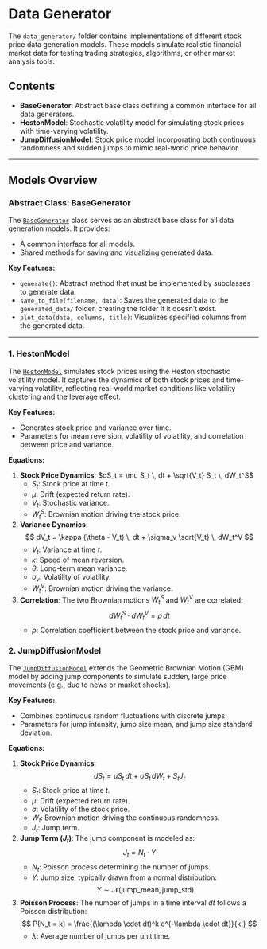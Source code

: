 # Data Generator

The `data_generator/` folder contains implementations of different stock price data generation models. These models simulate realistic financial market data for testing trading strategies, algorithms, or other market analysis tools.

## **Contents**
- **BaseGenerator**: Abstract base class defining a common interface for all data generators.
- **HestonModel**: Stochastic volatility model for simulating stock prices with time-varying volatility.
- **JumpDiffusionModel**: Stock price model incorporating both continuous randomness and sudden jumps to mimic real-world price behavior.

---

## **Models Overview**

### **Abstract Class: BaseGenerator**
The [`BaseGenerator`](BaseGenerator.py) class serves as an abstract base class for all data generation models. It provides:
- A common interface for all models.
- Shared methods for saving and visualizing generated data.

**Key Features:**
- `generate()`: Abstract method that must be implemented by subclasses to generate data.
- `save_to_file(filename, data)`: Saves the generated data to the `generated_data/` folder, creating the folder if it doesn't exist.
- `plot_data(data, columns, title)`: Visualizes specified columns from the generated data.

---

### **1. HestonModel**
The [`HestonModel`](HestonModel.py) simulates stock prices using the Heston stochastic volatility model. It captures the dynamics of both stock prices and time-varying volatility, reflecting real-world market conditions like volatility clustering and the leverage effect.

**Key Features:**
- Generates stock price and variance over time.
- Parameters for mean reversion, volatility of volatility, and correlation between price and variance.

**Equations:**

1. **Stock Price Dynamics**:
   $dS_t = \mu S_t \, dt + \sqrt{V_t} S_t \, dW_t^S$
   - $S_t$: Stock price at time $t$.
   - $\mu$: Drift (expected return rate).
   - $V_t$: Stochastic variance.
   - $W_t^S$: Brownian motion driving the stock price.
2. **Variance Dynamics**:
   $$
   dV_t = \kappa (\theta - V_t) \, dt + \sigma_v \sqrt{V_t} \, dW_t^V
   $$
   - $V_t$: Variance at time $t$.
   - $\kappa$: Speed of mean reversion.
   - $\theta$: Long-term mean variance.
   - $\sigma_v$: Volatility of volatility.
   - $W_t^V$: Brownian motion driving the variance.
3. **Correlation**:
   The two Brownian motions $W_t^S$ and $W_t^V$ are correlated:
   $$
   dW_t^S \cdot dW_t^V = \rho \, dt
   $$
   - $\rho$: Correlation coefficient between the stock price and variance.


### **2. JumpDiffusionModel**
The [`JumpDiffusionModel`](JumpDiffusionModel.py) extends the Geometric Brownian Motion (GBM) model by adding jump components to simulate sudden, large price movements (e.g., due to news or market shocks).

**Key Features:**
- Combines continuous random fluctuations with discrete jumps.
- Parameters for jump intensity, jump size mean, and jump size standard deviation.

**Equations:**
1. **Stock Price Dynamics**:
   $$
   dS_t = \mu S_t \, dt + \sigma S_t \, dW_t + S_t J_t
   $$
   - $S_t$: Stock price at time $t$.
   - $\mu$: Drift (expected return rate).
   - $\sigma$: Volatility of the stock price.
   - $W_t$: Brownian motion driving the continuous randomness.
   - $J_t$: Jump term.
2. **Jump Term ($J_t$)**:
   The jump component is modeled as:
   $$
   J_t = N_t \cdot Y
   $$
   - $N_t$: Poisson process determining the number of jumps.
   - $Y$: Jump size, typically drawn from a normal distribution:
     $$
     Y \sim \mathcal{N}(\text{jump\_mean}, \text{jump\_std})
     $$
3. **Poisson Process**:
   The number of jumps in a time interval $dt$ follows a Poisson distribution:
   $$
   P(N_t = k) = \frac{(\lambda \cdot dt)^k e^{-\lambda \cdot dt}}{k!}
   $$
   - $\lambda$: Average number of jumps per unit time.
